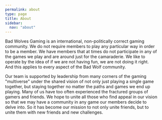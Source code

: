 ```yaml
---
permalink: about
type: page
title: About
sidebar:
  nav: "about"
---
```


Bad Wolves Gaming is an international, non-politically correct gaming community. 
We do not require members to play any particular way in order to be a member. 
We have members that at times do not participate in any of the games we play 
and are around just for the camaraderie. We like to operate by the idea of if 
we are not having fun, we are not doing it right. And this applies to every 
aspect of the Bad Wolf community.

Our team is supported by leadership from many corners of the gaming "multiverse"
under the shared vision of not only just playing a single game together, but
staying together no matter the paths and games we end up playing. Many of us
have too often experienced the fractured groups of gamers and friends. We hope
to unite all those who find appeal in our vision so that we may have a community
in any game our members decide to delve into. So it has become our mission to
not only unite friends, but to unite them with new friends and new challenges.